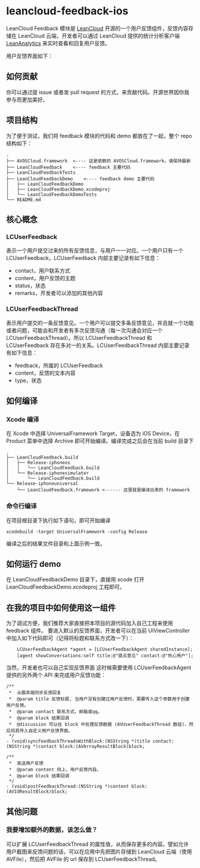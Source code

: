 # leancloud-feedback-ios

LeanCloud Feedback 模块是 [LeanCloud](https://leancloud.cn) 开源的一个用户反馈组件，反馈内容存储在 LeanCloud 云端，开发者可以通过 LeanCloud 提供的统计分析客户端 [LeanAnalytics](https://itunes.apple.com/IE/app/id854896336) 来实时查看和回复用户反馈。

用户反馈界面如下：

## 如何贡献
你可以通过提 issue 或者发 pull request 的方式，来贡献代码。开源世界因你我参与而更加美好。

## 项目结构
为了便于测试，我们将 feedback 模块的代码和 demo 都放在了一起，整个 repo 结构如下：

```
.
├── AVOSCloud.framework  <---- 这是依赖的 AVOSCloud.framework，请保持最新
├── LeanCloudFeedback    <---- feedback 主要代码
├── LeanCloudFeedbackTests
├── LeanCloudFeedbackDemo    <---- feedback demo 主要代码
│   ├── LeanCloudFeedbackDemo
│   ├── LeanCloudFeedbackDemo.xcodeproj
│   └── LeanCloudFeedbackDemoTests
└── README.md
```

## 核心概念
### LCUserFeedback
表示一个用户提交过来的所有反馈信息，与用户一一对应。一个用户只有一个 LCUserFeedback，LCUserFeedback 内部主要记录有如下信息：

* contact，用户联系方式
* content，用户反馈的主题
* status，状态
* remarks，开发者可以添加的其他内容

### LCUserFeedbackThread
表示用户提交的一条反馈意见。一个用户可以提交多条反馈意见，并且就一个功能或者问题，可能会和开发者有多次反馈沟通（每一次沟通会对应一个 LCUserFeedbackThread）。所以 LCUserFeedbackThread 和 LCUserFeedback 存在多对一的关系。LCUserFeedbackThread 内部主要记录有如下信息：

* feedback，所属的 LCUserFeedback
* content，反馈的文本内容
* type，状态


## 如何编译
### Xcode 编译
在 Xcode 中选择 UniversalFramework Target，设备选为 iOS Device，在 Product 菜单中选择 Archive 即可开始编译。编译完成之后会在当前 build 目录下

```
.
├── LeanCloudFeedback.build
│   ├── Release-iphoneos
│   │   └── LeanCloudFeedback.build
│   └── Release-iphonesimulator
│       └── LeanCloudFeedback.build
└── Release-iphoneuniversal
    └── LeanCloudFeedback.framework <------ 这里就是编译出来的 framework
```

### 命令行编译
在项目根目录下执行如下语句，即可开始编译

```
xcodebuild -target UniversalFramework -config Release
```

编译之后的结果文件目录和上面示例一致。


## 如何运行 demo
在 LeanCloudFeedbackDemo 目录下，直接用 xcode 打开 LeanCloudFeedbackDemo.xcodeproj 工程即可。


## 在我的项目中如何使用这一组件
为了调试方便，我们推荐大家直接把本项目的源代码加入自己工程来使用 feedback 组件。
要进入默认的反馈界面，开发者可以在当前 UIViewController 中加入如下代码即可（记得将标题和联系方式改一下）：

```
    LCUserFeedbackAgent *agent = [LCUserFeedbackAgent sharedInstance];
    [agent showConversations:self title:@"提点意见" contact:@"热心用户"];
```

当然，开发者也可以自己实现反馈界面
这时候需要使用 LCUserFeedbackAgent 提供的另外两个 API 来完成用户反馈功能：

```
/**
 *  从服务端同步反馈回复
 *  @param title 反馈标题, 当用户没有创建过用户反馈时，需要传入这个参数用于创建用户反馈。
 *  @param contact 联系方式，邮箱或qq。
 *  @param block 结果回调
 *  @discussion 可以在 block 中处理反馈数据 (AVUserFeedbackThread 数组)，然后将其传入自定义用户反馈界面。
 */
- (void)syncFeedbackThreadsWithBlock:(NSString *)title contact:(NSString *)contact block:(AVArrayResultBlock)block;

/**
 *  发送用户反馈
 *  @param content 同上，用户反馈内容。
 *  @param block 结果回调
 */
- (void)postFeedbackThread:(NSString *)content block:(AVIdResultBlock)block;
```


## 其他问题
### 我要增加额外的数据，该怎么做？
可以扩展 LCUserFeedbackThread 的属性值，从而保存更多的内容。譬如允许用户截图来反馈问题的话，可以在应用中先把图片存储到 LeanCloud 云端（使用 AVFile），然后把 AVFile 的 url 保存到 LCUserFeedbackThread。

